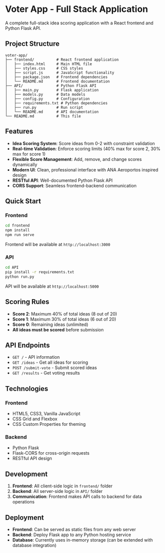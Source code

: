 # Voter App - Full Stack Application

A complete full-stack idea scoring application with a React frontend and Python Flask API.

## Project Structure

```
voter-app/
├── frontend/          # React frontend application
│   ├── index.html     # Main HTML file
│   ├── styles.css     # CSS styles
│   ├── script.js      # JavaScript functionality
│   ├── package.json   # Frontend dependencies
│   └── README.md      # Frontend documentation
├── API/               # Python Flask API
│   ├── main.py        # Flask application
│   ├── models.py      # Data models
│   ├── config.py      # Configuration
│   ├── requirements.txt # Python dependencies
│   ├── run.py         # Run script
│   └── README.md      # API documentation
└── README.md          # This file
```

## Features

- **Idea Scoring System**: Score ideas from 0-2 with constraint validation
- **Real-time Validation**: Enforce scoring limits (40% max for score 2, 30% max for score 1)
- **Flexible Score Management**: Add, remove, and change scores dynamically
- **Modern UI**: Clean, professional interface with ANA Aeroportos inspired design
- **RESTful API**: Well-documented Python Flask API
- **CORS Support**: Seamless frontend-backend communication

## Quick Start

### Frontend
```bash
cd frontend
npm install
npm run serve
```
Frontend will be available at `http://localhost:3000`

### API
```bash
cd API
pip install -r requirements.txt
python run.py
```
API will be available at `http://localhost:5000`

## Scoring Rules

- **Score 2**: Maximum 40% of total ideas (8 out of 20)
- **Score 1**: Maximum 30% of total ideas (6 out of 20)
- **Score 0**: Remaining ideas (unlimited)
- **All ideas must be scored** before submission

## API Endpoints

- `GET /` - API information
- `GET /ideas` - Get all ideas for scoring
- `POST /submit-vote` - Submit scored ideas
- `GET /results` - Get voting results

## Technologies

### Frontend
- HTML5, CSS3, Vanilla JavaScript
- CSS Grid and Flexbox
- CSS Custom Properties for theming

### Backend
- Python Flask
- Flask-CORS for cross-origin requests
- RESTful API design

## Development

1. **Frontend**: All client-side logic in `frontend/` folder
2. **Backend**: All server-side logic in `API/` folder
3. **Communication**: Frontend makes API calls to backend for data operations

## Deployment

- **Frontend**: Can be served as static files from any web server
- **Backend**: Deploy Flask app to any Python hosting service
- **Database**: Currently uses in-memory storage (can be extended with database integration)